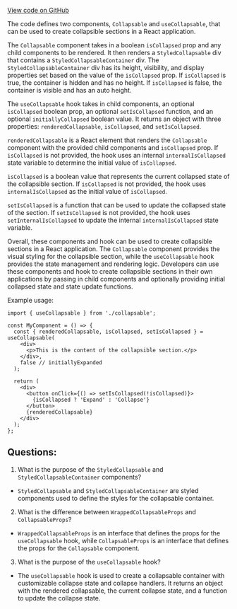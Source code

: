 [View code on GitHub](https://github.com/technologiestiftung/kulturdaten-frontend/blob/master/components/collapsable/index.tsx)

The code defines two components, `Collapsable` and `useCollapsable`, that can be used to create collapsible sections in a React application. 

The `Collapsable` component takes in a boolean `isCollapsed` prop and any child components to be rendered. It then renders a `StyledCollapsable` div that contains a `StyledCollapsableContainer` div. The `StyledCollapsableContainer` div has its height, visibility, and display properties set based on the value of the `isCollapsed` prop. If `isCollapsed` is true, the container is hidden and has no height. If `isCollapsed` is false, the container is visible and has an auto height. 

The `useCollapsable` hook takes in child components, an optional `isCollapsed` boolean prop, an optional `setIsCollapsed` function, and an optional `initiallyCollapsed` boolean value. It returns an object with three properties: `renderedCollapsable`, `isCollapsed`, and `setIsCollapsed`. 

`renderedCollapsable` is a React element that renders the `Collapsable` component with the provided child components and `isCollapsed` prop. If `isCollapsed` is not provided, the hook uses an internal `internalIsCollapsed` state variable to determine the initial value of `isCollapsed`. 

`isCollapsed` is a boolean value that represents the current collapsed state of the collapsible section. If `isCollapsed` is not provided, the hook uses `internalIsCollapsed` as the initial value of `isCollapsed`. 

`setIsCollapsed` is a function that can be used to update the collapsed state of the section. If `setIsCollapsed` is not provided, the hook uses `setInternalIsCollapsed` to update the internal `internalIsCollapsed` state variable. 

Overall, these components and hook can be used to create collapsible sections in a React application. The `Collapsable` component provides the visual styling for the collapsible section, while the `useCollapsable` hook provides the state management and rendering logic. Developers can use these components and hook to create collapsible sections in their own applications by passing in child components and optionally providing initial collapsed state and state update functions. 

Example usage:

```
import { useCollapsable } from './collapsable';

const MyComponent = () => {
  const { renderedCollapsable, isCollapsed, setIsCollapsed } = useCollapsable(
    <div>
      <p>This is the content of the collapsible section.</p>
    </div>,
    false // initiallyExpanded
  );

  return (
    <div>
      <button onClick={() => setIsCollapsed(!isCollapsed)}>
        {isCollapsed ? 'Expand' : 'Collapse'}
      </button>
      {renderedCollapsable}
    </div>
  );
};
```
## Questions: 
 1. What is the purpose of the `StyledCollapsable` and `StyledCollapsableContainer` components?
- `StyledCollapsable` and `StyledCollapsableContainer` are styled components used to define the styles for the collapsable container.

2. What is the difference between `WrappedCollapsableProps` and `CollapsableProps`?
- `WrappedCollapsableProps` is an interface that defines the props for the `useCollapsable` hook, while `CollapsableProps` is an interface that defines the props for the `Collapsable` component.

3. What is the purpose of the `useCollapsable` hook?
- The `useCollapsable` hook is used to create a collapsable container with customizable collapse state and collapse handlers. It returns an object with the rendered collapsable, the current collapse state, and a function to update the collapse state.